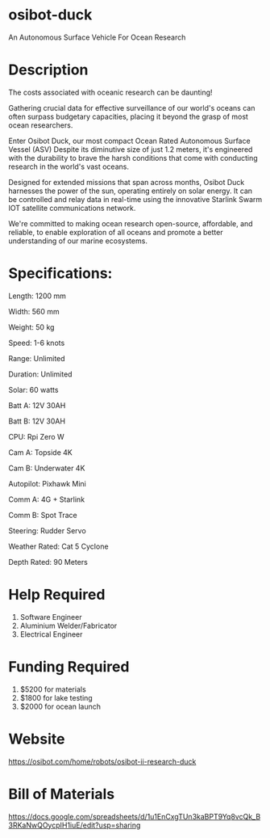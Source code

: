 # osibot-duck
An Autonomous Surface Vehicle For Ocean Research


# Description
The costs associated with oceanic research can be daunting! 

Gathering crucial data for effective surveillance of our world's oceans can often surpass budgetary capacities, placing it beyond the grasp of most ocean researchers.

Enter Osibot Duck, our most compact Ocean Rated Autonomous Surface Vessel (ASV)
Despite its diminutive size of just 1.2 meters, it's engineered with the durability to brave the harsh conditions that come with conducting research in the world's vast oceans.

Designed for extended missions that span across months, Osibot Duck harnesses the power of the sun, operating entirely on solar energy. It can be controlled and relay data in real-time using the innovative Starlink Swarm IOT satellite communications network.

We're committed to making ocean research open-source, affordable, and reliable, to enable exploration of all oceans and promote a better understanding of our marine ecosystems.



# Specifications:

<p>Length: 	1200 mm</p>
<p>Width: 		560 mm</p>
<p>Weight: 	50 kg</p>
<p> </p>
<p>Speed:          1-6 knots</p>
<p>Range:          Unlimited</p>
<p>Duration:       Unlimited</p>
<p> </p>
<p>Solar:          60 watts</p>
<p>Batt A:         12V 30AH</p>
<p>Batt B:         12V 30AH</p>
<p> </p>
<p>CPU:            Rpi Zero W</p>
<p>Cam A:          Topside 4K</p>
<p>Cam B:          Underwater 4K</p>
<p> </p>
<p>Autopilot:      Pixhawk Mini</p>
<p>Comm A:         4G + Starlink</p>
<p>Comm B:         Spot Trace</p>
<p> </p>
<p>Steering:   	Rudder Servo</p>
<p>Weather Rated: 	Cat 5 Cyclone</p>
<p>Depth Rated:    90 Meters</p>


# Help Required
1. Software Engineer
2. Aluminium Welder/Fabricator
3. Electrical Engineer

# Funding Required
1. $5200 for materials
2. $1800 for lake testing
3. $2000 for ocean launch

# Website
https://osibot.com/home/robots/osibot-ii-research-duck

# Bill of Materials
https://docs.google.com/spreadsheets/d/1u1EnCxgTUn3kaBPT9Yq8vcQk_B3RKaNwQOycpIH1iuE/edit?usp=sharing

